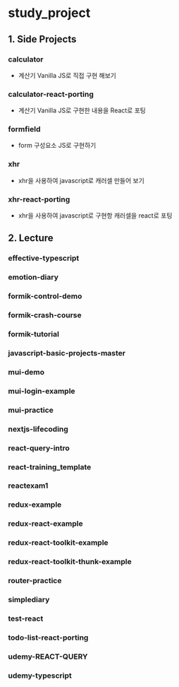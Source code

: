 # study_project

## 1. Side Projects
### calculator
- 계산기 Vanilla JS로 직접 구현 해보기
### calculator-react-porting
- 계산기 Vanilla JS로 구현한 내용을 React로 포팅
### formfield
- form 구성요소 JS로 구현하기
### xhr
- xhr을 사용하여 javascript로 캐러셀 만들어 보기
### xhr-react-porting
- xhr을 사용하여 javascript로 구현항 캐러셀을 react로 포팅


## 2. Lecture
### effective-typescript
### emotion-diary
### formik-control-demo
### formik-crash-course
### formik-tutorial
### javascript-basic-projects-master
### mui-demo
### mui-login-example
### mui-practice
### nextjs-lifecoding
### react-query-intro
### react-training_template
### reactexam1
### redux-example
### redux-react-example
### redux-react-toolkit-example
### redux-react-toolkit-thunk-example
### router-practice
### simplediary
### test-react
### todo-list-react-porting
### udemy-REACT-QUERY
### udemy-typescript